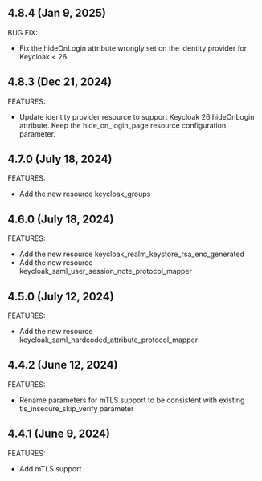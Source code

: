 ## 4.8.4 (Jan 9, 2025)

BUG FIX:

- Fix the hideOnLogin attribute wrongly set on the identity provider for Keycloak < 26.


## 4.8.3 (Dec 21, 2024)

FEATURES:

- Update identity provider resource to support Keycloak 26 hideOnLogin attribute.
    Keep the hide_on_login_page resource configuration parameter.

## 4.7.0 (July 18, 2024)

FEATURES:

- Add the new resource keycloak_groups

## 4.6.0 (July 18, 2024)

FEATURES:

- Add the new resource keycloak_realm_keystore_rsa_enc_generated
- Add the new resource keycloak_saml_user_session_note_protocol_mapper

## 4.5.0 (July 12, 2024)

FEATURES:

- Add the new resource keycloak_saml_hardcoded_attribute_protocol_mapper

## 4.4.2 (June 12, 2024)

FEATURES:

- Rename parameters for mTLS support to be consistent with existing tls_insecure_skip_verify parameter

## 4.4.1 (June 9, 2024)

FEATURES:

- Add mTLS support
